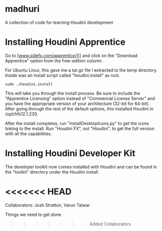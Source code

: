 # madhuri

A collection of code for learning Houdini development

# Installing Houdini Apprentice

Go to [www.sidefx.com/apprentice/][] and click on the "Download Apprentice" option from the free-edition column.  

For Ubuntu Linux, this gave me a tar.gz file I extracted to the temp directory.  Inside was an install script called "houdini.install" as root.  

    sudo ./houdini.install

This will take you through the install process.  Be sure to include the "Apprentice Licensing" option instead of "Commercial License Server" and you have the appropriate version of your architecture (32-bit for 64-bit).  After going through the rest of the default options, this installed Houdini in /opt/hfs12.1.230.  

After the install completes, run "installDesktopIcons.py" to get the icons linking to the install.  Run "Houdini FX", not "Houdini", to get the full version with all the capabilities.  

# Installing Houdini Developer Kit

The developer toolkit now comes installed with Houdini and can be found in the "toolkit" directory under the Houdini install.  

<<<<<<< HEAD
=======
Collaborators: Josh Stratton, Varun Talwar

Things we need to get done
>>>>>>> Added Collaborators

